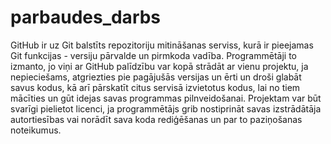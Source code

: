 # parbaudes_darbs
GitHub ir uz Git balstīts repozitoriju mitināšanas serviss, kurā ir pieejamas Git funkcijas - versiju pārvalde un pirmkoda vadība. Programmētāji to izmanto, jo viņi ar GitHub palīdzību var kopā strādāt ar vienu projektu, ja nepieciešams, atgriezties pie pagājušās versijas un ērti un droši glabāt savus kodus, kā arī pārskatīt citus servisā izvietotus kodus, lai no tiem mācīties un gūt idejas savas programmas pilnveidošanai.
Projektam var būt svarīgi pielietot licenci, ja programmētājs grib nostiprināt savas izstrādātāja autortiesības vai norādīt sava koda rediģēšanas un par to paziņošanas noteikumus.
